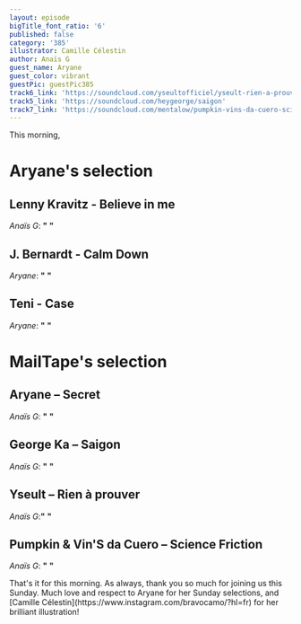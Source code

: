 ```yaml
---
layout: episode
bigTitle_font_ratio: '6'
published: false
category: '385'
illustrator: Camille Célestin
author: Anaïs G
guest_name: Aryane
guest_color: vibrant
guestPic: guestPic385
track6_link: 'https://soundcloud.com/yseultofficiel/yseult-rien-a-prouver'
track5_link: 'https://soundcloud.com/heygeorge/saigon'
track7_link: 'https://soundcloud.com/mentalow/pumpkin-vins-da-cuero-science-friction'
---
```

<p id="introduction">This morning, 
</p>

# Aryane's selection

## Lenny Kravitz - Believe in me
_Anaïs G_: **"** **"**

## J. Bernardt - Calm Down
_Aryane_: **"** **"**

## Teni - Case
_Aryane_: **"** **"**


# MailTape's selection

## Aryane – Secret
_Anaïs G_: **"** **"**

## George Ka – Saigon
_Anaïs G_: **"** **"**

## Yseult – Rien à prouver
_Anaïs G_:**"** **"**

## Pumpkin & Vin'S da Cuero – Science Friction
_Anaïs G_: **"** **"**


<p id="outroduction"> That's it for this morning. As always, thank you so much for joining us this Sunday. Much love and respect to Aryane for her Sunday selections, and [Camille Célestin](https://www.instagram.com/bravocamo/?hl=fr) for her brilliant illustration!</p>
